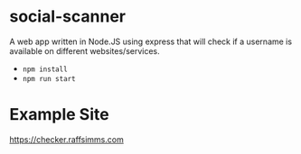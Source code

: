 # social-scanner
 A web app written in Node.JS using express that will check if a username is available on different websites/services.

- `npm install`
- `npm run start`

# Example Site
https://checker.raffsimms.com
